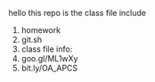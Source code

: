hello this repo is the class file
include 
1. homework
2. git.sh
3. class file
info:
1. goo.gl/ML1wXy
2. bit.ly/OA_APCS
